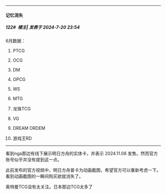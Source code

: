 ﻿
*****

####  记忆消失  
##### 122#         楼主| 发表于 2024-7-20 23:54

6月数据：

1. PTCG

2. OCG

3. DM

4. OPCG

5. WS

6. MTG

7. 龙珠TCG

8. VG

9. DREAM ORDEM

10. 游戏王RD

----

看到nga那边有线下展示明日方舟的实体卡，并表示 2024.11.08 发售。然而官方账号似乎并没有提到这一点。

此前发布的官方视频中，明日方舟普卡为动画截图，希望官方可以重新考虑一下。看到动画截图的一瞬间购买欲就消失了。

奥特曼TCG没有太关注。日本那边TCG太多了

